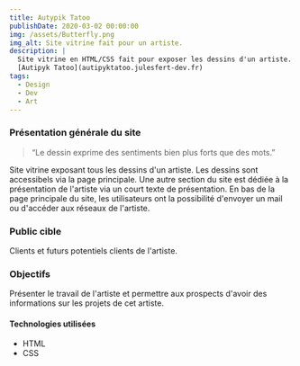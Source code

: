 ```yaml
---
title: Autypik Tatoo
publishDate: 2020-03-02 00:00:00
img: /assets/Butterfly.png
img_alt: Site vitrine fait pour un artiste. 
description: |
  Site vitrine en HTML/CSS fait pour exposer les dessins d'un artiste. 
  [Autipyk Tatoo](autipyktatoo.julesfert-dev.fr)
tags:
  - Design
  - Dev
  - Art
---
```

### Présentation générale du site 

> “Le dessin exprime des sentiments bien plus forts que des mots.”

Site vitrine exposant tous les dessins d'un artiste. Les dessins sont accessibels via la page principale. Une autre section du site est dédiée à la présentation de l'artiste via un court texte de présentation. En bas de la page principale du site, les utilisateurs ont la possibilité d'envoyer un mail ou d'accéder aux réseaux de l'artiste. 

### Public cible

Clients et futurs potentiels clients de l'artiste. 

### Objectifs

Présenter le travail de l'artiste et permettre aux prospects d'avoir des informations sur les projets de cet artiste. 

#### Technologies utilisées

- HTML
- CSS
